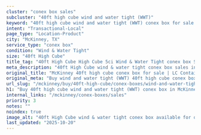```yaml
---
cluster: "conex box sales"
subcluster: "40ft high cube wind and water tight (WWT)"
keyword: "40ft high cube wind and water tight (WWT) conex box for sale McKinney, TX"
intent: "Transactional-Local"
page_type: "Location-Product"
city: "McKinney, TX"
service_type: "conex box"
condition: "Wind & Water Tight"
size: "40ft High Cube"
title_tag: "40ft High Cube High Cube 5ci Wind & Water Tight conex box Sales in McKinney | LC Container"
meta_description: "40ft High Cube wind & water tight conex box sales in McKinney. High cube containers with extra height. Fast delivery, competitive pricing. Serving conex boxes area. Quote ID: 5IW. Call (214) 524-4168 for your free quote today."
original_title: "McKinney 40ft high cube conex box for sale | LC Container"
original_meta: "Buy wind and water tight (WWT) 40ft high cube conex box sale with local delivery in McKinney, TX. LC Container — local Since 2003. Request a fast quote today."
url_slug: "/mckinney/buy/40ft-high-cube/conex-boxes/wind-and-water-tight-wwt"
h1: "Buy 40ft high cube wind and water tight (WWT) conex box in McKinney"
internal_links: "/mckinney/conex-boxes/sales"
priority: 3
notes: ""
noindex: true
image_alt: "40ft High Cube wind & water tight conex box available for delivery in McKinney"
last_updated: "2025-10-20"
---
```


<!-- TODO: Add unique city/inventory copy, images, and internal links here. -->

